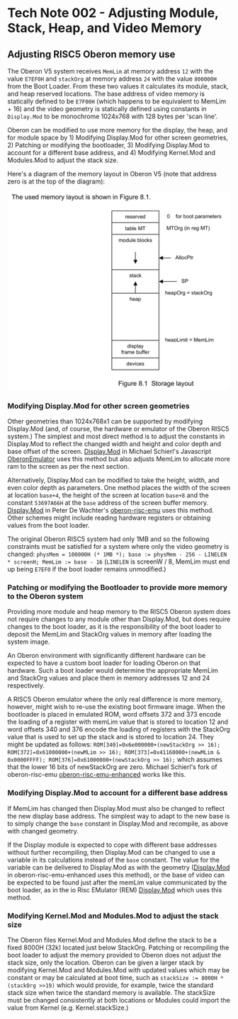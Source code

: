 # Tech Note 002 - Adjusting Module, Stack, Heap, and Video Memory
## Adjusting RISC5 Oberon memory use

The Oberon V5 system receives `MemLim` at memory address `12` with the value `E7EF0H` and `stackOrg` at memory address `24` with the value `800000H` from the Boot Loader. From these two values it calculates its module, stack, and heap reserved locations. The base address of video memory is statically defined to be `E7F00H` (which happens to be equivalent to MemLim + 16) and the video geometry is statically defined using constants in `Display.Mod` to be monochrome 1024x768 with 128 bytes per 'scan line'.

Oberon can be modified to use more memory for the display, the heap, and for module space by 1) Modifying Display.Mod for other screen geometries, 2) Patching or modifying the bootloader, 3) Modifying Display.Mod to account for a different base address, and 4) Modifying Kernel.Mod and Modules.Mod to adjust the stack size.

Here's a diagram of the memory layout in Oberon V5 (note that address zero is at the top of the diagram):

<img src="https://github.com/io-core/technotes/raw/master/OberonMemoryLayout.png">

### Modifying Display.Mod for other screen geometries

Other geometries than 1024x768x1 can be supported by modifying Display.Mod (and, of course, the hardware or emulator of the Oberon RISC5 system.) The simplest and most direct method is to adjust the constants in Display.Mod to reflect the changed width and height and color depth and base offset of the screen. [Display.Mod](https://raw.githubusercontent.com/schierlm/OberonEmulator/master/Oberon/Display.Mod.16Colors.txt) in Michael Schierl's Javascript [OberonEmulator](http://schierlm.github.io/OberonEmulator/emu.html?image=ColorDiskImage&width=800&height=400) uses this method but also adjusts MemLim to allocate more ram to the screen as per the next section.

Alternatively, Display.Mod can be modified to take the height, width, and even color depth as parameters. One method places the width of the screen at location `base+4`, the height of the screen at location `base+8` and the constant `53697A66H` at the `base` address of the screen buffer memory. [Display.Mod](https://raw.githubusercontent.com/pdewacht/oberon-risc-emu/master/Mods/Display.Mod) in Peter De Wachter's [oberon-risc-emu](https://github.com/pdewacht/oberon-risc-emu) uses this method. Other schemes might include reading hardware registers or obtaining values from the boot loader.

The original Oberon RISC5 system had only 1MB and so the following constraints must be satisfied for a system where only the video geometry is changed:  `physMem = 100000H (* 1MB *); base := physMem - 256 - LINELEN * screenH; MemLim := base - 16` (`LINELEN` is screenW / 8, MemLim must end up being `E7EF0` if the boot loader remains unmodified.)

### Patching or modifying the Bootloader to provide more memory to the Oberon system

Providing more module and heap memory to the RISC5 Oberon system does not require changes to any module other than Display.Mod, but does require changes to the boot loader, as it is the responsibility of the boot loader to deposit the MemLim and StackOrg values in memory after loading the system image.

An Oberon environment with significantly different hardware can be expected to have a custom boot loader for loading Oberon on that hardware. Such a boot loader would determine the appropriate MemLim and StackOrg values and place them in memory addresses 12 and 24 respectively.

A RISC5 Oberon emulator where the only real difference is more memory, however, might wish to re-use the existing boot firmware image. When the bootloader is placed in emulated ROM, word offsets 372 and 373 encode the loading of a register with memLim value that is stored to location 12 and word offsets 340 and 376 encode the loading of registers with the StackOrg value that is used to set up the stack and is stored to location 24. They might be updated as follows: `ROM[340]=0x6e000000+(newStackOrg >> 16); ROM[372]=0x61000000+(newMLim >> 16); ROM[373]=0x41160000+(newMLim & 0x0000FFFF); ROM[376]=0x61000000+(newStackOrg >> 16);` which assumes that the lower 16 bits of newStackOrg are zero. Michael Schierl's fork of oberon-risc-emu [oberon-risc-emu-enhanced](https://github.com/schierlm/oberon-risc-emu-enhanced) works like this.

### Modifying Display.Mod to account for a different base address

If MemLim has changed then Display.Mod must also be changed to reflect the new display base address. The simplest way to adapt to the new base is to simply change the `base` constant in Display.Mod and recompile, as above with changed geometry. 

If the Display module is expected to cope with different base addresses without further recompiling, then Display.Mod can be changed to use a variable in its calculations instead of the `base` constant. The value for the variable can be delivered to Display.Mod as with the geometry ([Display.Mod](https://raw.githubusercontent.com/schierlm/oberon-risc-emu-enhanced/master/Mods/Display.Mod) in oberon-risc-emu-enhanced uses this method), or the base of video can be expected to be found just after the memLim value communicated by the boot loader, as in the io Risc EMulator (REM) [Display.Mod](https://raw.githubusercontent.com/io-core/io/master/core/Display.Mod) which uses this method.

### Modifying Kernel.Mod and Modules.Mod to adjust the stack size

The Oberon files Kernel.Mod and Modules.Mod define the stack to be a fixed 8000H (32k) located just below StackOrg. Patching or recompiling the boot loader to adjust the memory provided to Oberon does not adjust the stack size, only the location. Oberon can be given a larger stack by modifying Kernel.Mod and Modules.Mod with updated values which may be constant or may be calculated at boot time, such as `stackSize := 8000H * (stackOrg >>19)` which would provide, for example, twice the standard stack size when twice the standard memory is available.  The stackSize must be changed consistently at both locations or Modules could import the value from Kernel (e.g. Kernel.stackSize.)
